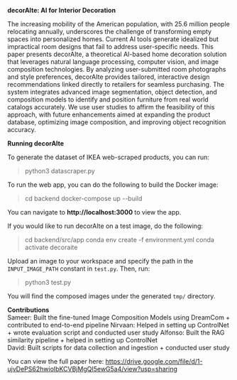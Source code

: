 **decorAIte: AI for Interior Decoration**

The increasing mobility of the American population, with 25.6 million people relocating annually, underscores the challenge of transforming empty spaces into personalized homes. Current AI tools generate idealized but impractical room designs that fail to address user-specific needs. This paper presents decorAIte, a theoretical AI-based home decoration solution that leverages natural language processing, computer vision, and image composition technologies. By analyzing user-submitted room photographs and style preferences, decorAIte provides tailored, interactive design recommendations linked directly to retailers for seamless purchasing. The system integrates advanced image segmentation, object detection, and composition models to identify and position furniture from real world catalogs accurately. We use user studies to affirm the feasibility of this approach, with future enhancements aimed at expanding the product database, optimizing image composition, and improving object recognition accuracy.

**Running decorAIte**

To generate the dataset of IKEA web-scraped products, you can run:

> python3 datascraper.py

To run the web app, you can do the following to build the Docker image:

> cd backend
> docker-compose up --build

You can navigate to **http://localhost:3000** to view the app. 

If you would like to run decorAIte on a test image, do the following:
> cd backend/src/app
> conda env create -f environment.yml
> conda activate decoraite

Upload an image to your workspace and specify the path in the `INPUT_IMAGE_PATH` constant in `test.py`. Then, run:
> python3 test.py

You will find the composed images under the generated `tmp/` directory.

**Contributions**  
Sameer: Built the fine-tuned Image Composition Models using DreamCom + contributed to end-to-end pipeline
Nirvaan: Helped in setting up ControlNet + wrote evaluation script and conducted user study
Alfonso: Built the RAG similarity pipeline + helped in setting up ControlNet  
David: Built scripts for data collection and ingestion + conducted user study

You can view the full paper here: https://drive.google.com/file/d/1-ujvDePS62hwioIbKCVBjMgQI5ewG5a4/view?usp=sharing
